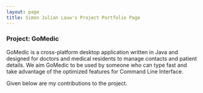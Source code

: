 ```yaml
---
layout: page
title: Simon Julian Lauw's Project Portfolio Page
---
```


### Project: GoMedic

GoMedic is a cross-platform desktop application written in Java and designed for doctors and medical residents to manage contacts and patient details.
We aim GoMedic to be used by someone who can type fast and take advantage of the optimized features for
Command Line Interface.

Given below are my contributions to the project.

